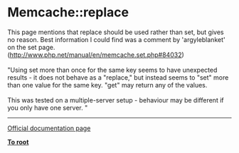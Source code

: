 # Memcache::replace



This page mentions that replace should be used rather than set, but gives no reason. Best information I could find was a comment by &apos;argyleblanket&apos; on the set page. (http://www.php.net/manual/en/memcache.set.php#84032)<br><br>"Using set more than once for the same key seems to have unexpected results - it does not behave as a "replace," but instead seems to "set" more than one value for the same key.  "get" may return any of the values. <br><br>This was tested on a multiple-server setup - behaviour may be different if you only have one server. "  

---

[Official documentation page](https://www.php.net/manual/en/memcache.replace.php)

**[To root](/README.md)**